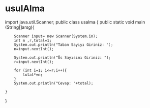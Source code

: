 # usulAlma
import java.util.Scanner;
public class usalma {
    public static void main (String[]arsg){

        Scanner input= new Scanner(System.in);
        int n ,r,total=1;
        System.out.println("Taban Sayıyı Giriniz: ");
        n=input.nextInt();

        System.out.println("Üs Sayısını Giriniz: ");
        r=input.nextInt();

        for (int i=1; i<=r;i++){
            total*=n; 
        }
        System.out.println("Cevap: "+total);

    }
}
